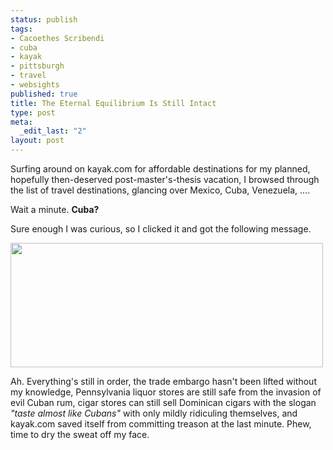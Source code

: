 ```yaml
--- 
status: publish
tags: 
- Cacoethes Scribendi
- cuba
- kayak
- pittsburgh
- travel
- websights
published: true
title: The Eternal Equilibrium Is Still Intact
type: post
meta: 
  _edit_last: "2"
layout: post
---
```

Surfing around on kayak.com for affordable destinations for my planned, hopefully then-deserved post-master's-thesis vacation, I browsed through the list of travel destinations, glancing over Mexico, Cuba, Venezuela, ....

Wait a minute. <strong>Cuba?</strong>

Sure enough I was curious, so I clicked it and got the following message.

<img src="http://fredericiana.com/wp-content/uploads/2008/09/pit-cuba.jpg" alt="" title="Kayak Destination Cuba" width="500" height="199" class="alignnone size-full wp-image-1569" />

Ah. Everything's still in order, the trade embargo hasn't been lifted without my knowledge, Pennsylvania liquor stores are still safe from the invasion of evil Cuban rum, cigar stores can still sell Dominican cigars with the slogan <em>"taste almost like Cubans"</em> with only mildly ridiculing themselves, and kayak.com saved itself from committing treason at the last minute. Phew, time to dry the sweat off my face.

